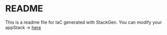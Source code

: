 # README
This is a readme file for IaC generated with StackGen.
You can modify your appStack -> [here](http://main.dev.stackgen.com/appstacks/93b9306e-4042-4116-8d1f-2a1fbf4a6cd7)

